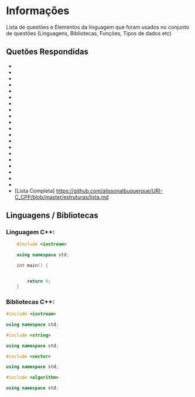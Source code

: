 
# Informações

Lista de questões e Elementos da linguagem que foram usados no conjunto de questões (Linguagens, Bibliotecas, Funções, Tipos de dados etc)

## Quetões Respondidas

* 
* 
* 
* 
* 
* 
* 
* 
* 
* 
* 
* 
* 
* 
*  
* 
* 
* 
* 
* 
* [Lista Completa] https://github.com/alissonalbuquerque/URI-C_CPP/blob/master/estruturas/lista.md

## Linguagens / Bibliotecas

### Linguagem C++:

```c++
    #include <iostream>

    using namespace std;

    int main() {


        return 0;
    }
```

### Bibliotecas C++:

```c++
#include <iostream>

using namespace std;

```

```c++
#include <string>

using namespace std;

```

```c++
#include <vector>

using namespace std;

```

```c++
#include <algorithm>

using namespace std;

```